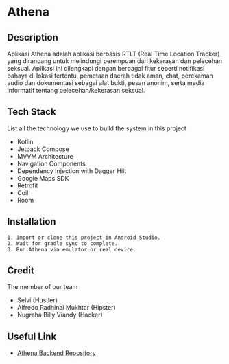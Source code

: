 # Athena

## Description

Aplikasi Athena adalah aplikasi berbasis RTLT (Real Time Location Tracker) yang dirancang untuk melindungi perempuan dari kekerasan dan pelecehan seksual. Aplikasi ini dilengkapi dengan berbagai fitur seperti notifikasi bahaya di lokasi tertentu, pemetaan daerah tidak aman, chat, perekaman audio dan dokumentasi sebagai alat bukti, pesan anonim, serta media informatif tentang pelecehan/kekerasan seksual.

## Tech Stack

List all the technology we use to build the system in this project

- Kotlin
- Jetpack Compose
- MVVM Architecture
- Navigation Components
- Dependency Injection with Dagger Hilt
- Google Maps SDK
- Retrofit
- Coil
- Room

## Installation

```
1. Import or clone this project in Android Studio.
2. Wait for gradle sync to complete.
3. Run Athena via emulator or real device.
```

## Credit

The member of our team

- Selvi (Hustler)
- Alfredo Radhinal Mukhtar (Hipster)
- Nugraha Billy Viandy (Hacker)

## Useful Link

- [Athena Backend Repository](https://github.com/ahargunyllib/athena-be)
